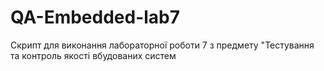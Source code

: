 # QA-Embedded-lab7
Скрипт для виконання лабораторної роботи 7 з предмету "Тестування та контроль якості вбудованих систем
